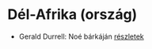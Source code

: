 # Dél-Afrika (ország)

- Gerald Durrell: Noé bárkáján [részletek](_details/%7Bopf.creator%7D.md#id_870)